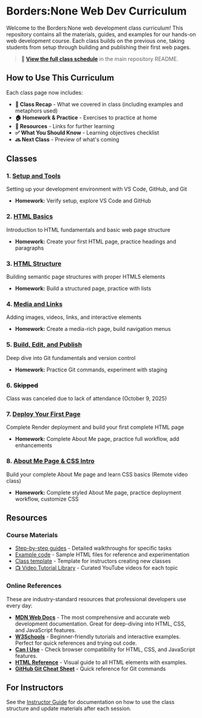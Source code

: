 # Borders:None Web Dev Curriculum

Welcome to the Borders:None web development class curriculum! This repository contains all the materials, guides, and examples for our hands-on web development course. Each class builds on the previous one, taking students from setup through building and publishing their first web pages.

> **📅 [View the full class schedule](../README.md#-class-schedule)** in the main repository README.

## How to Use This Curriculum

Each class page now includes:
- **📝 Class Recap** - What we covered in class (including examples and metaphors used)
- **🏠 Homework & Practice** - Exercises to practice at home
- **📖 Resources** - Links for further learning
- **✅ What You Should Know** - Learning objectives checklist
- **🔜 Next Class** - Preview of what's coming

## Classes

### 1. [Setup and Tools](./class1-setup-and-tools.md)
Setting up your development environment with VS Code, GitHub, and Git
- **Homework:** Verify setup, explore VS Code and GitHub

### 2. [HTML Basics](./class2-html-basics.md)
Introduction to HTML fundamentals and basic web page structure
- **Homework:** Create your first HTML page, practice headings and paragraphs

### 3. [HTML Structure](./class3-html-structure.md)
Building semantic page structures with proper HTML5 elements
- **Homework:** Build a structured page, practice with lists

### 4. [Media and Links](./class4-media-and-links.md)
Adding images, videos, links, and interactive elements
- **Homework:** Create a media-rich page, build navigation menus

### 5. [Build, Edit, and Publish](./class5-build-edit-publish.md)
Deep dive into Git fundamentals and version control
- **Homework:** Practice Git commands, experiment with staging

### 6. ~~Skipped~~
Class was canceled due to lack of attendance (October 9, 2025)

### 7. [Deploy Your First Page](./7class-deploy-your-first-page/class7-deploy-your-first-page.md)
Complete Render deployment and build your first complete HTML page
- **Homework:** Complete About Me page, practice full workflow, add enhancements

### 8. [About Me Page & CSS Intro](./8class-about-me-page-and-css-intro/class8-about-me-and-css.md)
Build your complete About Me page and learn CSS basics (Remote video class)
- **Homework:** Complete styled About Me page, practice deployment workflow, customize CSS

## Resources

### Course Materials
- [Step-by-step guides](./steps/) - Detailed walkthroughs for specific tasks
- [Example code](../src/) - Sample HTML files for reference and experimentation
- [Class template](./class-template.md) - Template for instructors creating new classes
- [📺 Video Tutorial Library](../resources/video-tutorials.md) - Curated YouTube videos for each topic

### Online References
These are industry-standard resources that professional developers use every day:

- **[MDN Web Docs](https://developer.mozilla.org/)** - The most comprehensive and accurate web development documentation. Great for deep-diving into HTML, CSS, and JavaScript features.
- **[W3Schools](https://www.w3schools.com/)** - Beginner-friendly tutorials and interactive examples. Perfect for quick references and trying out code.
- **[Can I Use](https://caniuse.com/)** - Check browser compatibility for HTML, CSS, and JavaScript features.
- **[HTML Reference](https://htmlreference.io/)** - Visual guide to all HTML elements with examples.
- **[GitHub Git Cheat Sheet](https://education.github.com/git-cheat-sheet-education.pdf)** - Quick reference for Git commands

## For Instructors

See the [Instructor Guide](./INSTRUCTOR-GUIDE.md) for documentation on how to use the class structure and update materials after each session.
